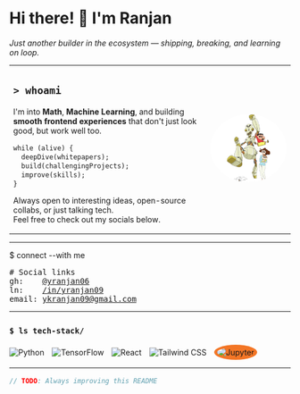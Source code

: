 # Hi there! 👋 I'm Ranjan
<div align="left">
  <i>Just another builder in the ecosystem — shipping, breaking, and learning on loop.</i>
</div>
<table>
  <tr>
    <td width="70%">
      
## `> whoami`
I'm into **Math**, **Machine Learning**, and building **smooth frontend experiences** that don't just look good, but work well too.  
```
while (alive) {
  deepDive(whitepapers);
  build(challengingProjects);
  improve(skills);
}
```
Always open to interesting ideas, open-source collabs, or just talking tech.  
Feel free to check out my socials below.
  </td>
  <td width="30%" align="center">
    <img src="https://github.com/yranjan06/yranjan06/blob/main/png-clipart-shinnosuke-nohara-crayon-shin-chan-vertebrate-shinchan-child-food.png" alt="Shinchan" width="200px" style="border-radius: 50%;" />
  </td>
  </tr>
</table>

---

$ connect --with me
<pre>
# Social links
gh:    <a href="https://github.com/yranjan06">@yranjan06</a>
ln:    <a href="https://linkedin.com/in/yranjan09">/in/yranjan09</a>
email: <a href="mailto:ykranjan09@gmail.com">ykranjan09@gmail.com</a>
</pre>

---

### `$ ls tech-stack/`
<p align="left">
  <img src="https://img.icons8.com/color/48/000000/python--v1.png" alt="Python" style="margin-right: 10px;" />
  <img src="https://img.icons8.com/color/48/000000/tensorflow.png" alt="TensorFlow" style="margin-right: 10px;" />
  <img src="https://img.icons8.com/officel/48/000000/react.png" alt="React" style="margin-right: 10px;" />
  <img src="https://img.icons8.com/color/48/000000/tailwindcss.png" alt="Tailwind CSS" style="margin-right: 10px;" />
  <img src="https://upload.wikimedia.org/wikipedia/commons/3/38/Jupyter_logo.svg" width="40px" alt="Jupyter" style="background: #F37626; padding: 5px; border-radius: 50%;" />
</p>

---

```javascript
// TODO: Always improving this README
```
